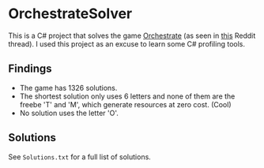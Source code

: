# OrchestrateSolver
This is a C# project that solves the game [Orchestrate](https://gamesforcrows.itch.io/orchestrate) (as seen in [this](https://www.reddit.com/r/proceduralgeneration/comments/n5fb3i/we_made_a_game_purely_in_p5js_orchestrate_is_a/) Reddit thread).
I used this project as an excuse to learn some C# profiling tools.

## Findings
- The game has 1326 solutions.
- The shortest solution only uses 6 letters and none of them are the freebe 'T' and 'M', which generate resources at zero cost. (Cool)
- No solution uses the letter 'O'.

## Solutions
See `Solutions.txt` for a full list of solutions.